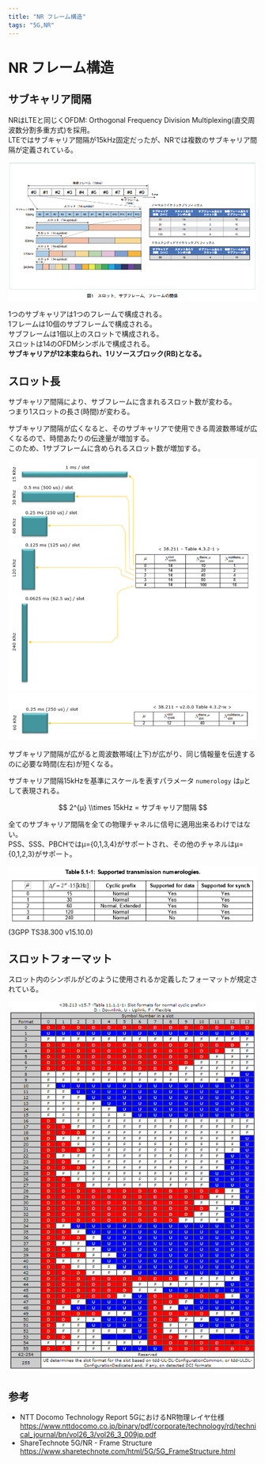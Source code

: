 ```yaml
---
title: "NR フレーム構造"
tags: "5G,NR"
---
```


# NR フレーム構造

## サブキャリア間隔

NRはLTEと同じくOFDM: Orthogonal Frequency Division Multiplexing(直交周波数分割多重方式)を採用。  
LTEではサブキャリア間隔が15kHz固定だったが、NRでは複数のサブキャリア間隔が定義されている。

![](image-kg4oxjkk.png)

1つのサブキャリアは1つのフレームで構成される。  
1フレームは10個のサブフレームで構成される。  
サブフレームは1個以上のスロットで構成される。  
スロットは14のOFDMシンボルで構成される。  
**サブキャリアが12本束ねられ、1リソースブロック(RB)となる。**

## スロット長

サブキャリア間隔により、サブフレームに含まれるスロット数が変わる。  
つまり1スロットの長さ(時間)が変わる。  

サブキャリア間隔が広くなると、そのサブキャリアで使用できる周波数帯域が広くなるので、時間あたりの伝達量が増加する。  
このため、1サブフレームに含められるスロット数が増加する。

![](image-kg4pktr7.png)
![](image-kg4r3lc9.png)

サブキャリア間隔が広がると周波数帯域(上下)が広がり、同じ情報量を伝達するのに必要な時間(左右)が短くなる。  

サブキャリア間隔15kHzを基準にスケールを表すパラメータ `numerology` は`μ`として表現される。  

$$
2^{μ} \\times 15kHz = サブキャリア間隔
$$

全てのサブキャリア間隔を全ての物理チャネルに信号に適用出来るわけではない。  
PSS、SSS、PBCHではμ={0,1,3,4}がサポートされ、その他のチャネルはμ={0,1,2,3}がサポート。

![](image-kg4re7w5.png)  
(3GPP TS38.300 v15.10.0)

## スロットフォーマット

スロット内のシンボルがどのように使用されるか定義したフォーマットが規定されている。

![](image-kg4sheju.png)

## 参考

-   NTT Docomo Technology Report 5GにおけるNR物理レイヤ仕様  
    <https://www.nttdocomo.co.jp/binary/pdf/corporate/technology/rd/technical_journal/bn/vol26_3/vol26_3_009jp.pdf>
-   ShareTechnote 5G/NR - Frame Structure  
    <https://www.sharetechnote.com/html/5G/5G_FrameStructure.html>
